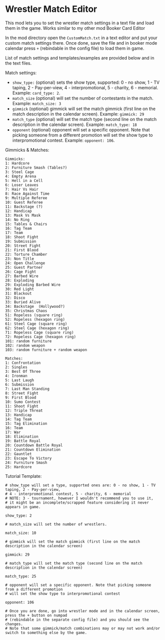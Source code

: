 # Wrestler Match Editor
This mod lets you to set the wrestler match settings in a text file and load them in the game. Works similar to my other mod Booker Card Editor

In the mod directory open the `CustomMatch.txt` in a text editor and put your custom match settings there. Once done, save the file and in booker mode calendar press `+` (rebindable in the config file) to load them in game.

List of match settings and templates/examples are provided below and in the text files.

Match settings:
- `show_type:` (optional) sets the show type, supported: 0 - no show, 1 - TV taping, 2 - Pay-per-view, 4 - interpromotional, 5 - charity, 6 - memorial. Example: `card_type: 2`.
- `match_size` (optional) will set the number of contestants in the match. Example: `match_size: 3`
- `gimmick` (optional) gimmick will set the match gimmick (first line on the match description in the calendar screen). Example: `gimmick: 29`
- `match_type` (optional) will set the match type (second line on the match description in the calendar screen). Example: `match_type: 18`
- `opponent` (optional) opponent will set a specific opponent. Note that picking someone from a different promotion will set the show type to interpromotional contest. Example: `opponent: 106`.

Gimmicks & Matches:
```
Gimmicks:
1: Hardcore
2: Furniture Smash (Tables?)
3: Steel Cage
4: Empty Arena
5: Hell in a Cell
6: Loser Leaves
7: Hair Vs Hair
8: Race Against Time
9: Multiple Referee
10: Guest Referee
11: Backstage (?)
12: Handicap
13: Mask Vs Mask
14: No Ring
15: Tables & Chairs
16: Tag Team
17: Team
18: Shoot Fight
19: Submission
20: Street Fight
21: First Blood
22: Torture Chamber
23: Non Title
24: Open Challenge
25: Guest Partner
26: Cage Fight
27: Barbed Wire
28: Exploding
29: Exploding Barbed Wire
30: Red Light
31: Blackout
32: Disco
33: Buried Alive
34: Backstage  (Hollywood?)
35: Christmas Chaos
51: Ropeless (square ring)
52: Ropeless (hexagon ring)
61: Steel Cage (square ring)
62: Steel Cage (hexagon ring)
71: Ropeless Cage (square ring)
72: Ropeless Cage (hexagon ring)
101: random furniture
102: random weapon
103: random furniture + random weapon

Matches:
1: Confrontation
2: Singles
3: Best Of Three
4: Ironman
5: Last Laugh
6: Submission
7: Last Man Standing
8: Street Fight
9: First Blood
10: Sumo Contest
11: Shoot Fight
12: Triple Threat
13: Handicap
14: Tag Team
15: Tag Elimination
16: Team
17: War
18: Elimination
19: Battle Royal
20: Countdown Battle Royal
21: Countdown Elimination
22: Gauntlet
23: Escape To Victory
24: Furniture Smash
25: Hardcore
```
Tutorial Template:
```
# show_type will set a type, supported ones are: 0 - no show, 1 - TV taping, 2 - Pay-per-view,
# 4 - interpromotional contest, 5 - charity, 6 - memorial
# NOTE: 3 - tournament, however I wouldn't recommend you to use it,
# it might be an incomplete/scrapped feature considering it never appears in game.

show_type: 2

# match_size will set the number of wrestlers. 

match_size: 10

# gimmick will set the match gimmick (first line on the match description in the calendar screen)

gimmick: 29

# match_type will set the match type (second line on the match description in the calendar screen)

match_type: 25

# opponent will set a specific opponent. Note that picking someone from a different promotion
# will set the show type to interpromotional contest

opponent: 106

# Once you are done, go into wrestler mode and in the calendar screen, press the + button on numpad
# (rebindable in the separate config file) and you should see the changes.
# Note that some gimmick/match combinations may or may not work and/or switch to something else by the game.
```